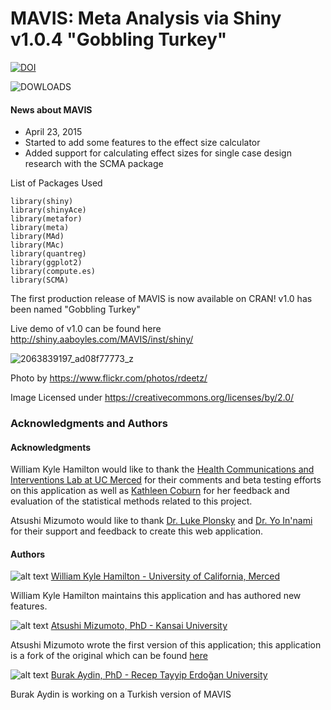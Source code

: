 MAVIS: Meta Analysis via Shiny v1.0.4 "Gobbling Turkey"
=====
[![DOI](https://zenodo.org/badge/9922/kylehamilton/MAVIS.svg)](http://dx.doi.org/10.5281/zenodo.14966)

![DOWLOADS](http://cranlogs.r-pkg.org/badges/MAVIS "Monthly Downloads")

#### News about MAVIS

* April 23, 2015
* Started to add some features to the effect size calculator
* Added support for calculating effect sizes for single case design research with the SCMA package


List of Packages Used 
```
library(shiny) 
library(shinyAce) 
library(metafor) 
library(meta) 
library(MAd) 
library(MAc) 
library(quantreg) 
library(ggplot2)
library(compute.es)
library(SCMA)
```
The first production release of MAVIS is now available on CRAN! v1.0 has been named "Gobbling Turkey"

Live demo of v1.0 can be found here http://shiny.aaboyles.com/MAVIS/inst/shiny/

![2063839197_ad08f77773_z](https://cloud.githubusercontent.com/assets/2274317/5225143/dc868ea4-7694-11e4-94bf-2c465f7d497c.jpg)

Photo by https://www.flickr.com/photos/rdeetz/

Image Licensed under https://creativecommons.org/licenses/by/2.0/

### Acknowledgments and Authors

#### Acknowledgments
William Kyle Hamilton would like to thank the [Health Communications and Interventions Lab at UC Merced](http://cameronhcilab.com/) for their comments and beta testing efforts on this application as well as [Kathleen Coburn](http://psychology.ucmerced.edu/content/kathleen-coburn) for her feedback and evaluation of the statistical methods related to this project.

Atsushi Mizumoto would like to thank [Dr. Luke Plonsky](http://oak.ucc.nau.edu/ldp3/) and [Dr. Yo In'nami](https://sites.google.com/site/yoinnami/) for their support and feedback to create this web application.


#### Authors


![alt text](http://kylehamilton.com/wp-content/uploads/2014/11/kyle80.jpg "Logo Title Text 1") [William Kyle Hamilton - University of California, Merced](http://www.kylehamilton.com)

William Kyle Hamilton maintains this application and has authored new features.

![alt text](http://kylehamilton.com/wp-content/uploads/2014/11/atsushi80.jpg "Logo Title Text 1")
[Atsushi Mizumoto, PhD - Kansai University](http://mizumot.com)

Atsushi Mizumoto wrote the first version of this application; this application is a fork of the original which can be found [here](https://github.com/mizumot/meta)

![alt text](http://oi59.tinypic.com/2mnrcci.jpg "Logo Title Text 1") [Burak Aydin, PhD - Recep Tayyip Erdoğan University](http://akademisyen.erdogan.edu.tr/akademisyen.php?uyeid=827a0e170c32e5ce6e7b31ebda784148)

Burak Aydin is working on a Turkish version of MAVIS
